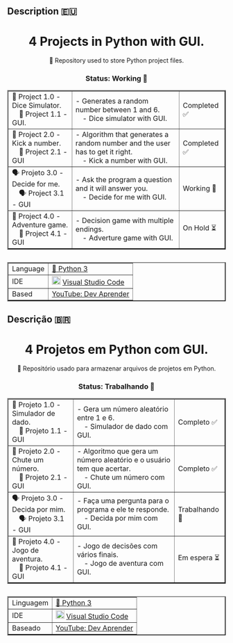 ## Description :eu:

<h1 align="center">
  <a>4 Projects in Python with GUI.</a>
</h1>

<p align="center">📁 Repository used to store Python project files.</p>

<h3 align="center"> Status: Working 🔨</h3>

<table align="center" border="2">
  <tr>
    <td>🎲 Project 1.0 - Dice Simulator.<br>
        &emsp;🎲 Project 1.1 - GUI.</td>
    <td>- Generates a random number between 1 and 6.<br>
        &emsp;- Dice simulator with GUI.</td>
    <td>Completed ✅</td>
  </tr>
  <tr>
    <td>🔢 Project 2.0 - Kick a number.<br>
    &emsp;🔢 Project 2.1 - GUI</td>
    <td>- Algorithm that generates a random number and the user has to get it right.<br>
    &emsp;- Kick a number with GUI.</td>
    <td>Completed ✅</td>
  </tr>
  <tr>
    <td>🗣 Projeto 3.0 - Decide for me.<br>
    &emsp;🗣 Project 3.1 - GUI</td>
    <td>- Ask the program a question and it will answer you.<br>
    &emsp;- Decide for me with GUI.</td>
    <td>Working 🔨</td>
  </tr>
  <tr>
    <td>🌵 Project 4.0 - Adventure game.<br>
    &emsp;🌵 Project 4.1 - GUI</td>
    <td>- Decision game with multiple endings.<br>
    &emsp;- Adverture game with GUI.</td>
    <td>On Hold ⏳</td>
  </tr>
</table>

##
<table align="center" border="2">
    <tr>
        <td>Language</td>
        <td><a href="https://www.python.org">🐍 Python 3</a></td>
    </tr>
    <tr>
      <td>IDE</td>
      <td> <img height=20 width=20 src="https://cdn.jsdelivr.net/gh/devicons/devicon/icons/visualstudio/visualstudio-plain.svg" /> <a href="https://code.visualstudio.com">Visual Studio Code </a></td>
    </tr>
    <tr>
    <td>Based</td>
    <td><a href="https://www.youtube.com/watch?v=7U3-pJZkN-o">YouTube: Dev Aprender</a></td>
    </tr>
</table>


## Descrição :brazil:

<h1 align="center">
  <a>4 Projetos em Python com GUI.</a>
</h1>

<p align="center">📁 Repositório usado para armazenar arquivos de projetos em Python.</p>

<h3 align="center"> Status: Trabalhando 🔨</h3>

<table align="center" border="2">
  <tr>
    <td>🎲 Projeto 1.0 - Simulador de dado.<br>
    &emsp;🎲 Projeto 1.1 - GUI</td>
    <td>- Gera um número aleatório entre 1 e 6.<br>
    &emsp;- Simulador de dado com GUI.</td>
    <td>Completo ✅</td>
  </tr>
  <tr>
    <td>🔢 Projeto 2.0 - Chute um número.<br>
    &emsp;🔢 Projeto 2.1 - GUI</td>
    <td>- Algoritmo que gera um número aleatório e o usuário tem que acertar.<br>
    &emsp;- Chute um número com GUI.</td>
    <td>Completo ✅</td>
  </tr>
  <tr>
    <td>🗣 Projeto 3.0 - Decida por mim.<br>
    &emsp;🗣 Projeto 3.1 - GUI</td>
    <td>- Faça uma pergunta para o programa e ele te responde.<br>
    &emsp;- Decida por mim com GUI.</td>
    <td>Trabalhando 🔨</td>
  </tr>
  <tr>
    <td>🌵 Projeto 4.0 - Jogo de aventura.<br>
    &emsp;🌵 Projeto 4.1 - GUI</td>
    <td>- Jogo de decisões com vários finais.<br>
    &emsp;- Jogo de aventura com GUI.</td>
    <td>Em espera ⏳</td>
  </tr>
</table>

##
<table align="center" border="2">
    <tr>
        <td>Linguagem</td>
        <td><a href="https://www.python.org">🐍 Python 3</a></td>
    </tr>
    <tr>
        <td>IDE</td>
      <td> <img height=20 width=20 src="https://cdn.jsdelivr.net/gh/devicons/devicon/icons/visualstudio/visualstudio-plain.svg" /> <a href="https://code.visualstudio.com">Visual Studio Code </a></td>
    </tr>
    <tr>
    <td>Baseado</td>
    <td><a href="https://www.youtube.com/watch?v=7U3-pJZkN-o">YouTube: Dev Aprender</a></td>
    </tr>
</table>
